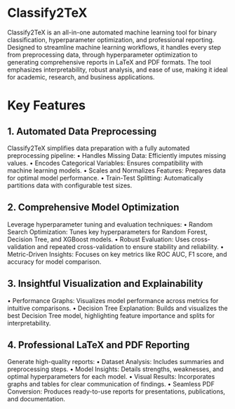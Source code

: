 # Classify2TeX

Classify2TeX is an all-in-one automated machine learning tool for binary classification, hyperparameter optimization, and professional reporting. Designed to streamline machine learning workflows, it handles every step from preprocessing data, through hyperparameter optimization to generating comprehensive reports in LaTeX and PDF formats. The tool emphasizes interpretability, robust analysis, and ease of use, making it ideal for academic, research, and business applications.

# Key Features

## 1. Automated Data Preprocessing

Classify2TeX simplifies data preparation with a fully automated preprocessing pipeline:
•	Handles Missing Data: Efficiently imputes missing values.
•	Encodes Categorical Variables: Ensures compatibility with machine learning models.
•	Scales and Normalizes Features: Prepares data for optimal model performance.
•	Train-Test Splitting: Automatically partitions data with configurable test sizes.

## 2. Comprehensive Model Optimization

Leverage hyperparameter tuning and evaluation techniques:
•	Random Search Optimization: Tunes key hyperparameters for Random Forest, Decision Tree, and XGBoost models.
•	Robust Evaluation: Uses cross-validation and repeated cross-validation to ensure stability and reliability.
•	Metric-Driven Insights: Focuses on key metrics like ROC AUC, F1 score, and accuracy for model comparison.

## 3. Insightful Visualization and Explainability

•	Performance Graphs: Visualizes model performance across metrics for intuitive comparisons.
•	Decision Tree Explanation: Builds and visualizes the best Decision Tree model, highlighting feature importance and splits for interpretability.

## 4. Professional LaTeX and PDF Reporting

Generate high-quality reports:
•	Dataset Analysis: Includes summaries and preprocessing steps.
•	Model Insights: Details strengths, weaknesses, and optimal hyperparameters for each model.
•	Visual Results: Incorporates graphs and tables for clear communication of findings.
•	Seamless PDF Conversion: Produces ready-to-use reports for presentations, publications, and documentation.

